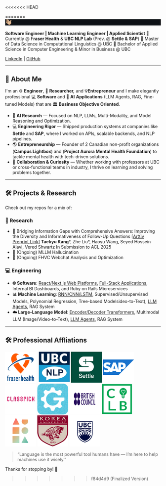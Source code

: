 <<<<<<< HEAD

=======
![Alt text](./assets/typewriter.gif)

**Software Engineer | Machine Learning Engineer | Applied Scientist
🏢** Currently @ F**raser Health** & **UBC NLP Lab** (Prev. @ **Settle &** **SAP**)
🏫 Master of Data Science in Computational Linguistics @ UBC
🏫 Bachelor of Applied Science in Computer Engineering & Minor in Business @ UBC

[LinkedIn](https://www.linkedin.com/in/kang-david/) | [GitHub](https://github.com/tkang7)

---

## 🚀 About Me

I'm an ⚙️ **Engineer**, 🧠 **Researcher,** and **💡Entrepreneur** and I make elegantly professional 💻 **Software** and 🤖 **AI** **Applications** (LLM Agents, RAG, Fine-tuned Models) that are 🏛️ **Business Objective Oriented**.

- 🧠 **AI Research** — Focused on NLP, LLMs, Multi-Modality, and Model Reasoning and Optimization.
- 💻 **Engineering Rigor** — Shipped production systems at companies like **Settle** and **SAP**, where I worked on APIs, scalable backends, and NLP pipelines.
- 🌎 **Entrepreneurship** — Founder of 2 Canadian non-profit organizations (**Campus Lightbox**) and (**Project Aurora Mental Health Foundation**) to tackle mental health with tech-driven solutions.
- 🤝 **Collaboration & Curiosity** — Whether working with professors at UBC or cross-functional teams in industry, I thrive on learning and solving problems together.

---

## 🛠️ Projects & Research

Check out my repos for a mix of:

### 🔬 Research

- 📄 Bridging Information Gaps with Comprehensive Answers: Improving the Diversity and Informativeness of Follow-Up Questions [[ArXiv Preprint Link](https://arxiv.org/abs/2502.17715)]
  **Taekyu Kang***, Zhe Liu*, Haoyu Wang, Seyed Hossein Alavi, Vered Shwartz
  In Submission to ACL 2025
- 📄 (Ongoing) MLLM Hallucination
- 📄 (Ongoing) FHVC Webchat Analysis and Optimization

### 💻 Engineering

- **🌐 Software**: [React/Next.js Web Platforms](https://github.com/campuslightbox/Campus-Lightbox), [Full-Stack Applications](https://github.com/masottile/contrio-nvd), Internal BI Dashboards, and Ruby on Rails Microservices
- **📊 Machine Learning**: [RNN/CNN/LSTM](https://github.com/tkang7/ml_models), Supervised/Unsupervised Models, Polynomial Regression, Tree-based Modelsideo-to-Text), [LLM Agents](https://github.com/tkang7/LLM-Agent-for-Sentiment-Analysis-and-Detoxification), RAG System
- **☁️ Large-Language Model**: [Encoder/Decoder Transformers](https://github.com/zheliu92/nlp_followupqg_public), Multimodal LLM (Image/Video-to-Text), [LLM Agents](https://github.com/tkang7/LLM-Agent-for-Sentiment-Analysis-and-Detoxification), RAG System

---

## 🛠️ Professional Affliations

<p align="left">
<img src="./assets/fh.png" height="100" width="100" style="max-width: 100%;margin-right: 5px;"/></a>
<img src="./assets/nlp.png" height="100" width="100"/></a>
<img src="./assets/settle.jpeg" height="100" width="100"/></a>
<img src="./assets/sap.webp" height="100" width="100"/></a>
<img src="./assets/cp.webp" height="100" width="100"/></a>
<img src="./assets/gu.png" height="100" width="100"/></a>
<img src="./assets/bc.png" height="100" width="100"/></a>
<img src="./assets/clb_secondary.png" height="100" width="100"/></a>
<img src="./assets/pa_secondary.png"" height="100" width="100"/></a>
<img src="./assets/ku.png" height="100" width="100"/></a>
<img src="./assets/ubc_main.png" height="100" width="100"/></a>
</p>

> “Language is the most powerful tool humans have — I’m here to help machines use it wisely.”

Thanks for stopping by! 👋
>>>>>>> f84d4d9 (Finalized Version)
